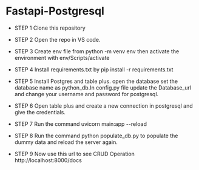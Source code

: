 # Fastapi-Postgresql

* STEP 1 
Clone this repository

* STEP 2 
Open the repo in VS code.

* STEP 3
Create env file from python -m venv env 
then activate the environment with env/Scripts/activate

* STEP 4
Install requirements.txt by pip install -r requirements.txt

* STEP 5 
Install Postgres and table plus. open the database set the database name as python_db.In config.py file update the Database_url and change your username and password for postgresql.

* STEP 6
Open table plus and create a new connection in postgresql and give the credentials.

* STEP 7
Run the command uvicorn main:app --reload

* STEP 8 
Run the command python populate_db.py to populate the dummy data and reload the server again.

* STEP 9
Now use this url to see CRUD Operation http://localhost:8000/docs

